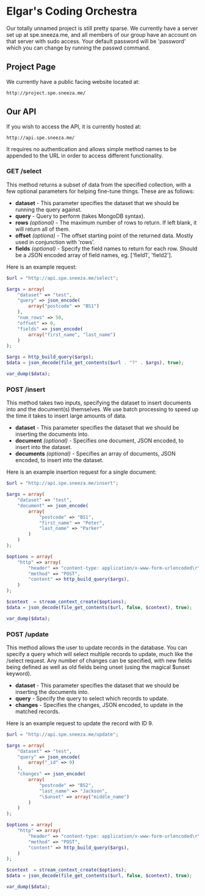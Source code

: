 Elgar's Coding Orchestra
=====================

Our totally unnamed project is still pretty sparse. We currently have a server set up at spe.sneeza.me, and all members of our group have an account on that server with sudo access. Your default password will be 'password' which you can change by running the passwd command.

Project Page
---------------------

We currently have a public facing website located at:

```
http://project.spe.sneeza.me/
```

Our API
---------------------

If you wish to access the API, it is currently hosted at:

```
http://api.spe.sneeza.me/
```

It requires no authentication and allows simple method names to be appended to the URL in order to access different functionality.

### GET /select

This method returns a subset of data from the specified collection, with a few optional parameters for helping fine-tune things. These are as follows:

+ **dataset** - This parameter specifies the dataset that we should be running the query against.
+ **query** - Query to perform (takes MongoDB syntax).
+ **rows** _(optional)_ - The maximum number of rows to return. If left blank, it will return all of them.
+ **offset** _(optiona)_ - The offset starting point of the returned data. Mostly used in conjunction with 'rows'.
+ **fields** _(optional)_ - Specify the field names to return for each row. Should be a JSON encoded array of field names, eg. ['field1', 'field2'].

Here is an example request:

```php
$url = "http://api.spe.sneeza.me/select";

$args = array(
    "dataset" => "test",
    "query" => json_encode(
        array("postcode" => "BS1")
    ),
    "num_rows" => 50,
    "offset" => 0,
    "fields" => json_encode(
        array("first_name", "last_name")
    )
);

$args = http_build_query($args);
$data = json_decode(file_get_contents($url . "?" . $args), true);

var_dump($data);
```

### POST /insert

This method takes two inputs, specifying the dataset to insert documents into and the document(s) themselves. We use batch processing to speed up the time it takes to insert large amounts of data.

+ **dataset** - This parameter specifies the dataset that we should be inserting the documents into.
+ **document** _(optional)_ - Specifies one document, JSON encoded, to insert into the dataset.
+ **documents** _(optional)_ - Specifies an array of documents, JSON encoded, to insert into the dataset.

Here is an example insertion request for a single document:

```php
$url = "http://api.spe.sneeza.me/insert";

$args = array(
    "dataset" => "test",
    "document" => json_encode(
        array(
            "postcode" => "BS1",
            "first_name" => "Peter",
            "last_name" => "Parker"
        )
    )
);

$options = array(
    "http" => array(
        "header" => "content-type: application/x-www-form-urlencoded\r\n",
        "method" => "POST",
        "content" => http_build_query($args),
    )
);

$context  = stream_context_create($options);
$data = json_decode(file_get_contents($url, false, $context), true);

var_dump($data);
```

### POST /update

This method allows the user to update records in the database. You can specify a query which will select multiple records to update, much like the /select request. Any number of changes can be specified, with new fields being defined as well as old fields being unset (using the magical $unset keyword).

+ **dataset** - This parameter specifies the dataset that we should be inserting the documents into.
+ **query** - Specify the query to select which records to update.
+ **changes** - Specifies the changes, JSON encoded, to update in the matched records.

Here is an example request to update the record with ID 9.

```php
$url = "http://api.spe.sneeza.me/update";

$args = array(
    "dataset" => "test",
    "query" => json_encode(
        array("_id" => 9)
    ),
    "changes" => json_encode(
        array(
            "postcode" => "BS2",
            "last_name" => "Jackson",
            "\$unset" => array("middle_name")
        )
    )
);

$options = array(
    "http" => array(
        "header" => "content-type: application/x-www-form-urlencoded\r\n",
        "method" => "POST",
        "content" => http_build_query($args),
    )
);

$context  = stream_context_create($options);
$data = json_decode(file_get_contents($url, false, $context), true);

var_dump($data);
```